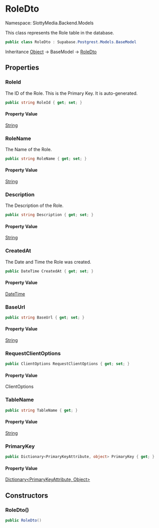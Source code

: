 # RoleDto

Namespace: SlottyMedia.Backend.Models

This class represents the Role table in the database.

```csharp
public class RoleDto : Supabase.Postgrest.Models.BaseModel
```

Inheritance [Object](https://docs.microsoft.com/en-us/dotnet/api/system.object) → BaseModel → [RoleDto](./slottymedia.backend.models.roledto.md)

## Properties

### **RoleId**

The ID of the Role. This is the Primary Key. It is auto-generated.

```csharp
public string RoleId { get; set; }
```

#### Property Value

[String](https://docs.microsoft.com/en-us/dotnet/api/system.string)<br>

### **RoleName**

The Name of the Role.

```csharp
public string RoleName { get; set; }
```

#### Property Value

[String](https://docs.microsoft.com/en-us/dotnet/api/system.string)<br>

### **Description**

The Description of the Role.

```csharp
public string Description { get; set; }
```

#### Property Value

[String](https://docs.microsoft.com/en-us/dotnet/api/system.string)<br>

### **CreatedAt**

The Date and Time the Role was created.

```csharp
public DateTime CreatedAt { get; set; }
```

#### Property Value

[DateTime](https://docs.microsoft.com/en-us/dotnet/api/system.datetime)<br>

### **BaseUrl**

```csharp
public string BaseUrl { get; set; }
```

#### Property Value

[String](https://docs.microsoft.com/en-us/dotnet/api/system.string)<br>

### **RequestClientOptions**

```csharp
public ClientOptions RequestClientOptions { get; set; }
```

#### Property Value

ClientOptions<br>

### **TableName**

```csharp
public string TableName { get; }
```

#### Property Value

[String](https://docs.microsoft.com/en-us/dotnet/api/system.string)<br>

### **PrimaryKey**

```csharp
public Dictionary<PrimaryKeyAttribute, object> PrimaryKey { get; }
```

#### Property Value

[Dictionary&lt;PrimaryKeyAttribute, Object&gt;](https://docs.microsoft.com/en-us/dotnet/api/system.collections.generic.dictionary-2)<br>

## Constructors

### **RoleDto()**

```csharp
public RoleDto()
```
